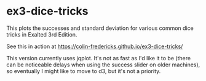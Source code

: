 # ex3-dice-tricks
This plots the successes and standard deviation for various common dice tricks in Exalted 3rd Edition.

See this in action at https://colin-fredericks.github.io/ex3-dice-tricks/

This version currently uses jqplot. It's not as fast as I'd like it to be (there can be noticeable delays when using the success slider on older machines), so eventually I might like to move to d3, but it's not a priority.
